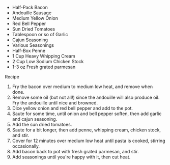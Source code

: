 - Half-Pack Bacon
- Andouille Sausage
- Medium Yellow Onion
- Red Bell Pepper
- Sun Dried Tomatoes
- Tablespoon or so of Garlic
- Cajun Seasoning
- Various Seasonings
- Half-Box Penne
- 1 Cup Heavy Whipping Cream
- 2 Cup Low Sodium Chicken Stock
- 1-3 oz Fresh grated parmesan

Recipe
1. Fry the bacon over medium to medium low heat, and remove when done.
2. Remove some oil (but not all!) since the andouille will also produce oil. Fry the andouille until nice and browned.
3. Dice yellow onion and red bell pepper and add to the pot.
4. Saute for some time, until onion and bell pepper soften, then add garlic and cajun seasoning.
5. Add the sun dried tomatoes.
6. Saute for a bit longer, then add penne, whipping cream, chicken stock, and stir.
7. Cover for 12 minutes over medium low heat until pasta is cooked, stirring occasionally.
8. Add bacon back to pot with fresh grated parmesan, and stir.
9. Add seasonings until you're happy with it, then cut heat.